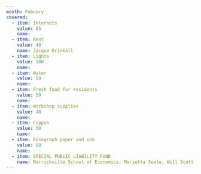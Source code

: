 ```yaml
---
month: Febuary
covered:
  - item: Internets
    value: 65
    name:
  - item: Rent
    value: 40
    name: Jacque Drinkall
  - item: Lights
    value: 100
    name: 
  - item: Water
    value: 50
    name:
  - item: Fresh food for residents
    value: 50
    name:
  - item: Workshop supplies
    value: 40
    name:
  - item: Cuppas
    value: 30
    name:
  - item: Risograph paper and ink
    value: 80
    name:
  - item: SPECIAL PUBLIC LIABILITY FUND
    name: Marrickville School of Economics, Marietta Seale, Will Scott-Kemmis, Michelle Miller, Tiani Chillemi, Mel + Julia, Nick + Thomas, Naomi Riddle, Claire Field, Bettina Kaiser, Kathleen Lin, Sabrina Baker, Peter Williamson, Laura Fisher, OAF, April Pepper
---
```

